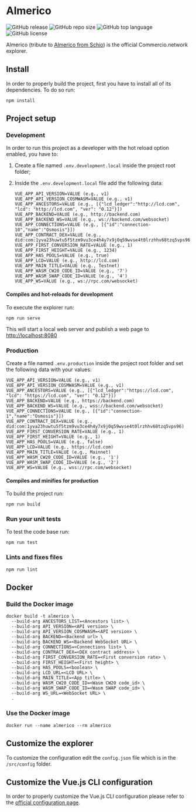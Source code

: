 # Almerico

![GitHub release](https://img.shields.io/github/release/commercionetwork/almerico?color=brightgreen&style=for-the-badge)
![GitHub repo size](https://img.shields.io/github/repo-size/commercionetwork/almerico?color=orange&style=for-the-badge)
![GitHub top language](https://img.shields.io/github/languages/top/commercionetwork/almerico?color=yellow&style=for-the-badge)
![GitHub license](https://img.shields.io/github/license/commercionetwork/almerico?color=blue&style=for-the-badge)

Almerico (tribute to [Almerico from Schio](https://it.wikipedia.org/wiki/Almerico_da_Schio))
is the official Commercio.network explorer.

## Install

In order to properly build the project, first you have to install all of its dependencies.
To do so run:

```shell
npm install
```

## Project setup

### Development

In order to run this project as a developer with the hot reload option enabled,
you have to:

1. Create a file named `.env.development.local` inside the project root folder;
2. Inside the `.env.development.local` file add the following data:

    ```env
    VUE_APP_API_VERSION=VALUE (e.g., v1)
    VUE_APP_API_VERSION_COSMWASM=VALUE (e.g., v1)
    VUE_APP_ANCESTORS=VALUE (e.g., [{"lcd_ledger":"http://lcd.com",
    "lcd": "http://lcd.com", "ver": "0.12"}])
    VUE_APP_BACKEND=VALUE (e.g., http://backend.com)
    VUE_APP_BACKEND_WS=VALUE (e.g., ws://backend.com/websocket)
    VUE_APP_CONNECTIONS=VALUE (e.g., [{"id":"connection-10","name":"Osmosis"}])
    VUE_APP_CONTRACT_DEX=VALUE (e.g., did:com:1yva23huwtu5f5tzm9vu3ce4h4y7x9j0q59wvse4t0lrzhhv68tzq5vps96)
    VUE_APP_FIRST_CONVERSION_RATE=VALUE (e.g., 1)
    VUE_APP_FIRST_HEIGHT=VALUE (e.g., 1234)
    VUE_APP_HAS_POOLS=VALUE (e.g., true)
    VUE_APP_LCD=VALUE (e.g., http://lcd.com)
    VUE_APP_MAIN_TITLE=VALUE (e.g., Testnet)
    VUE_APP_WASM_CW20_CODE_ID=VALUE (e.g., '7')
    VUE_APP_WASM_SWAP_CODE_ID=VALUE (e.g., '4')
    VUE_APP_WS=VALUE (e.g., ws://rpc.com/websocket)
    ```

#### Compiles and hot-reloads for development

To execute the explorer run:

```shell
npm run serve
```

This will start a local web server and publish a web page to <http://localhost:8080>

### Production

Create a file named `.env.production` inside the project root folder
and set the following data with your values:

```env
VUE_APP_API_VERSION=VALUE (e.g., v1)
VUE_APP_API_VERSION_COSMWASM=VALUE (e.g., v1)
VUE_APP_ANCESTORS=VALUE (e.g., [{"lcd_ledger":"https://lcd.com",
"lcd": "https://lcd.com", "ver": "0.12"}])
VUE_APP_BACKEND=VALUE (e.g., https://backend.com)
VUE_APP_BACKEND_WS=VALUE (e.g., wss://backend.com/websocket)
VUE_APP_CONNECTIONS=VALUE (e.g., [{"id":"connection-1","name":"Osmosis"}])
VUE_APP_CONTRACT_DEX=VALUE (e.g., did:com:1yva23huwtu5f5tzm9vu3ce4h4y7x9j0q59wvse4t0lrzhhv68tzq5vps96)
VUE_APP_FIRST_CONVERSION_RATE=VALUE (e.g., 1)
VUE_APP_FIRST_HEIGHT=VALUE (e.g., 1)
VUE_APP_HAS_POOLS=VALUE (e.g., false)
VUE_APP_LCD=VALUE (e.g., https://lcd.com)
VUE_APP_MAIN_TITLE=VALUE (e.g., Mainnet)
VUE_APP_WASM_CW20_CODE_ID=VALUE (e.g., '1')
VUE_APP_WASM_SWAP_CODE_ID=VALUE (e.g., '2')
VUE_APP_WS=VALUE (e.g., wss://rpc.com/websocket)
```

#### Compiles and minifies for production

To build the project run:

```shell
npm run build
```

### Run your unit tests

To test the code base run:

```shell
npm run test
```

### Lints and fixes files

```shell
npm run lint
```

## Docker

### Build the Docker image

```shell
docker build -t almerico \
  --build-arg ANCESTORS_LIST=<Ancestors list> \
  --build-arg API_VERSION=<API version> \
  --build-arg API_VERSION_COSMWASM=<API version> \
  --build-arg BACKEND=<Backend url> \
  --build-arg BACKEND_WS=<Backend WebSocket URL> \
  --build-arg CONNECTIONS=<Connections list> \
  --build-arg CONTRACT_DEX=<DEX contract address> \
  --build-arg FIRST_CONVERSION_RATE=<First conversion rate> \
  --build-arg FIRST_HEIGHT=<First height> \
  --build-arg HAS_POOLS=<boolean> \
  --build-arg LCD_URL=<LCD URL> \
  --build-arg MAIN_TITLE=<App title> \
  --build-arg WASM_CW20_CODE_ID=<Wasm CW20 code_id> \
  --build-arg WASM_SWAP_CODE_ID=<Wasm SWAP code_id> \
  --build-arg WS_URL=<WebSocket URL> \
  .
```

### Use the Docker image

```shell
docker run --name almerico --rm almerico
```

## Customize the explorer

To customize the configuration edit the `config.json` file
which is in the `/src/config` folder.

## Customize the Vue.js CLI configuration

In order to properly customize the Vue.js CLI configuration
please refer to the [official configuration page](https://cli.vuejs.org/config/).
